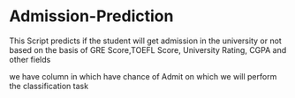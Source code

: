 # Admission-Prediction
This Script predicts if the student will get admission in the university or not based on the basis of GRE Score,TOEFL Score, University Rating, CGPA and other fields

we have column in which have chance of Admit on which we will perform the classification task


